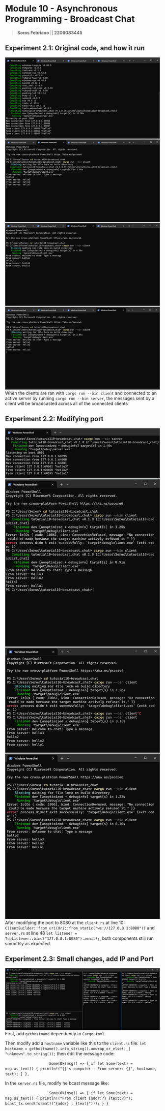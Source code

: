 # Module 10 - Asynchronous Programming - Broadcast Chat
> **Soros Febriano** || **2206083445**

## Experiment 2.1: Original code, and how it run
![alt text](images/server.png)
![alt text](images/client1.png)
![alt text](images/client2.png)
![alt text](images/client3.png)
When the clients are ran with `cargo run --bin client` and connected to an active server by running `cargo run --bin server`, the messages sent by a client will be broadcasted across all of the connected clients

## Experiment 2.2: Modifying port
![alt text](images/server_1.png)
![alt text](images/client1_1.png)
![alt text](images/client2_1.png)
![alt text](images/client3_1.png)
After modifying the port to 8080 at the `client.rs` at line 10:
`ClientBuilder::from_uri(Uri::from_static("ws://127.0.0.1:8080"))` and
`server.rs` at line 48 `let listener = TcpListener::bind("127.0.0.1:8080").await?;`, both components still run smoothly as expected.

## Experiment 2.3: Small changes, add IP and Port
![alt text](images/commit3.png)
First, add `gethostname` dependency to `Cargo.toml`. 

Then modify add a `hostname` variable like this to the `client.rs` file:
`let hostname = gethostname().into_string().unwrap_or_else(|_| "unknown".to_string());` then edit the message code:

`                    Some(Ok(msg)) => {
                        if let Some(text) = msg.as_text() {
                            println!("{}'s computer - From server: {}", hostname, text);
                        }
                    },`

In the `server.rs` file, modify he bcast message like:

`                    Some(Ok(msg)) => {
                        if let Some(text) = msg.as_text() {
                            println!("From client {addr:?} {text:?}");
                            bcast_tx.send(format!("{addr} : {text}"))?;
                        }
                    }`